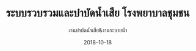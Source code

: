 ---
title: ระบบรวบรวมและบำบัดน้ำเสีย โรงพยาบาลชุมชน
subtitle: งานบำบัดน้ำเสีย&งานระบายน้ำ
layout: default
modal-id: 34
date: 2018-10-18
img: BB5.JPG
thumbnail: BB5.JPG
alt: image-alt
project-date: พ.ศ. 2539 - พ.ศ. 2541
# client: Start Bootstrap
category: งานบำบัดน้ำเสีย&งานระบายน้ำ
description: ระบบรวบรวมและบำบัดน้ำเสียโรงพยาบาลชุมชน 34 แห่ง ในจังหวัด อุดรธานี หนองคาย สกลนคร พร้อมระบบบำรุงรักษา ( พ.ศ. 2539 - พ.ศ. 2541 )
---